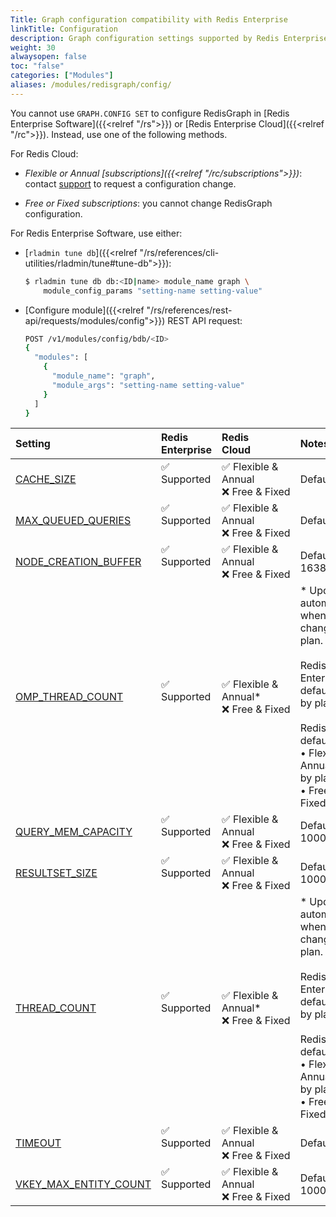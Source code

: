 ```yaml
---
Title: Graph configuration compatibility with Redis Enterprise 
linkTitle: Configuration 
description: Graph configuration settings supported by Redis Enterprise.
weight: 30
alwaysopen: false
toc: "false"
categories: ["Modules"]
aliases: /modules/redisgraph/config/
---
```


You cannot use `GRAPH.CONFIG SET` to configure RedisGraph in [Redis Enterprise Software]({{<relref "/rs">}}) or [Redis Enterprise Cloud]({{<relref "/rc">}}). Instead, use one of the following methods.

For Redis Cloud:

- _Flexible or Annual [subscriptions]({{<relref "/rc/subscriptions">}})_: contact [support](https://redis.com/company/support/) to request a configuration change.
    
- _Free or Fixed subscriptions_: you cannot change RedisGraph configuration.

For Redis Enterprise Software, use either:

- [`rladmin tune db`]({{<relref "/rs/references/cli-utilities/rladmin/tune#tune-db">}}):

    ```sh
    $ rladmin tune db db:<ID|name> module_name graph \
        module_config_params "setting-name setting-value"
    ```

- [Configure module]({{<relref "/rs/references/rest-api/requests/modules/config">}}) REST API request:

    ```sh
    POST /v1/modules/config/bdb/<ID>
    {
      "modules": [
        {
          "module_name": "graph",
          "module_args": "setting-name setting-value"
        }
      ]
    }
    ```

| Setting | Redis<br />Enterprise | Redis<br />Cloud | Notes |
|:--------|:----------------------|:-----------------|:------|
| [CACHE_SIZE](https://github.com/RedisGraph/RedisGraph/blob/master/docs/docs/configuration.md#cache_size) | <span title="Supported">&#x2705; Supported</span><br /><span><br /></span> | <span title="Supported">&#x2705; Flexible & Annual</span><br /><span title="Not supported"><nobr>&#x274c; Free & Fixed</nobr></span> | Default: 25 |
| [MAX_QUEUED_QUERIES](https://github.com/RedisGraph/RedisGraph/blob/master/docs/docs/configuration.md#max_queued_queries) | <span title="Supported">&#x2705; Supported</span><br /><span><br /></span> | <span title="Supported">&#x2705; Flexible & Annual</span><br /><span title="Not supported"><nobr>&#x274c; Free & Fixed</nobr></span> | Default: 25 |
| [NODE_CREATION_BUFFER](https://github.com/RedisGraph/RedisGraph/blob/master/docs/docs/configuration.md#node_creation_buffer) | <span title="Supported">&#x2705; Supported</span><br /><span><br /></span> | <span title="Supported">&#x2705; Flexible & Annual</span><br /><span title="Not supported"><nobr>&#x274c; Free & Fixed</nobr></span> | Default: 16384 |
| [OMP_THREAD_COUNT](https://github.com/RedisGraph/RedisGraph/blob/master/docs/docs/configuration.md#omp_thread_count) | <span title="Supported">&#x2705; Supported</span><br /><span><br /></span> | <span title="Supported">&#x2705; Flexible & Annual\*</span><br /><span title="Not supported"><nobr>&#x274c; Free & Fixed</nobr></span> | \* Updates automatically when you change your plan.<br /><br />Redis Enterprise default: Set by plan<br /><br />Redis Cloud defaults:<br />• Flexible & Annual: Set by plan<br />• Free & Fixed: 1<br /> |
| [QUERY_MEM_CAPACITY](https://github.com/RedisGraph/RedisGraph/blob/master/docs/docs/configuration.md#query_mem_capacity) | <span title="Supported">&#x2705; Supported</span><br /><span><br /></span> | <span title="Supported">&#x2705; Flexible & Annual</span><br /><span title="Not supported"><nobr>&#x274c; Free & Fixed</nobr></span> | Default: 100000000 |
| [RESULTSET_SIZE](https://github.com/RedisGraph/RedisGraph/blob/master/docs/docs/configuration.md#resultset_size) | <span title="Supported">&#x2705; Supported</span><br /><span><br /></span> | <span title="Supported">&#x2705; Flexible & Annual</span><br /><span title="Not supported"><nobr>&#x274c; Free & Fixed</nobr></span> | Default: 10000 |
| [THREAD_COUNT](https://github.com/RedisGraph/RedisGraph/blob/master/docs/docs/configuration.md#thread_count) | <span title="Supported">&#x2705; Supported</span><br /><span><br /></span> | <span title="Supported">&#x2705; Flexible & Annual\*</span><br /><span title="Not supported"><nobr>&#x274c; Free & Fixed</nobr></span> | \* Updates automatically when you change your plan.<br /><br />Redis Enterprise default: Set by plan<br /><br />Redis Cloud defaults:<br />• Flexible & Annual: Set by plan<br />• Free & Fixed: 1<br /> |
| [TIMEOUT](https://github.com/RedisGraph/RedisGraph/blob/master/docs/docs/configuration.md#timeout) | <span title="Supported">&#x2705; Supported</span><br /><span><br /></span> | <span title="Supported">&#x2705; Flexible & Annual</span><br /><span title="Not supported"><nobr>&#x274c; Free & Fixed</nobr></span> | Default: 100 |
| [VKEY_MAX_ENTITY_COUNT](https://github.com/RedisGraph/RedisGraph/blob/master/docs/docs/configuration.md#vkey_max_entity_count) | <span title="Supported">&#x2705; Supported</span><br /><span><br /></span> | <span title="Supported">&#x2705; Flexible & Annual</span><br /><span title="Not supported"><nobr>&#x274c; Free & Fixed</nobr></span> | Default: 100000 |
